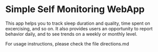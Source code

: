 # Simple Self Monitoring WebApp
This app helps you to track sleep duration and quality, time spent on excercising, and so on. 
It also provides users an opportunity to report behavior daily, and to see trends on a weekly or monthly level.

For usage instructions, please check the file directions.md
